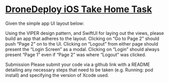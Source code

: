 # [DroneDeploy iOS Take Home Task](https://www.dronedeploy.com/)



Given the simple app UI layout below:

Using the VIPER design pattern, and SwiftUI for laying out the views, please build an app that adheres to the layout.
Clicking on “Go to Page 2” should push “Page 2” on to the UI.
Clicking on “Logout” from either page should present the “Login Screen” as a modal.
Clicking on “Login” should always present “Page 1” even if “Page 2” was where “Logout” was clicked.

Submission
Please submit your code via a github link with a README detailing any necessary steps that need to be taken (e.g. Running: pod install) and specifying the version of Xcode used.
